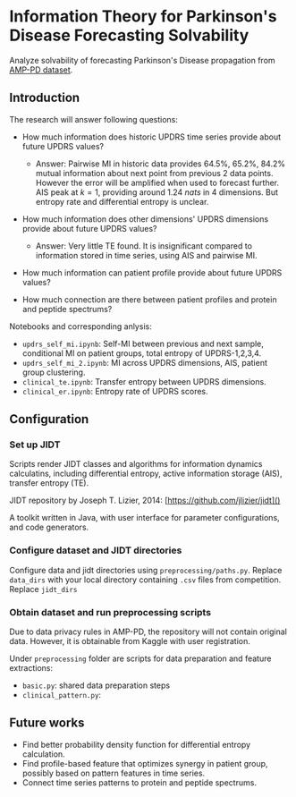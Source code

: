 # Information Theory for Parkinson's Disease Forecasting Solvability

Analyze solvability of forecasting Parkinson's Disease propagation from [AMP-PD dataset](https://kaggle.com/competitions/amp-parkinsons-disease-progression-prediction).

## Introduction

The research will answer following questions:
* How much information does historic UPDRS time series provide about future UPDRS values?
    - Answer: Pairwise MI in historic data provides 64.5%, 65.2%, 84.2% mutual information about next point from previous 2 data points. However the error will be amplified when used to forecast further. AIS peak at $k=1$, providing around $1.24\ {nats}$ in 4 dimensions. But entropy rate and differential entropy is unclear.

* How much information does other dimensions' UPDRS dimensions provide about future UPDRS values?
    - Answer: Very little TE found. It is insignificant compared to information stored in time series, using AIS and pairwise MI.
* How much information can patient profile provide about future UPDRS values?
* How much connection are there between patient profiles and protein and peptide spectrums?

Notebooks and corresponding anlysis:
* `updrs_self_mi.ipynb`: Self-MI between previous and next sample, conditional MI on patient groups, total entropy of UPDRS-1,2,3,4.
* `updrs_self_mi_2.ipynb`: MI across UPDRS dimensions, AIS, patient group clustering.
* `clinical_te.ipynb`: Transfer entropy between UPDRS dimensions.
* `clinical_er.ipynb`: Entropy rate of UPDRS scores. 

## Configuration

### Set up JIDT

Scripts render JIDT classes and algorithms for information dynamics calculatins, including differential entropy, active information storage (AIS), transfer entropy (TE).

JIDT repository by Joseph T. Lizier, 2014: [https://github.com/jlizier/jidt]()

A toolkit written in Java, with user interface for parameter configurations, and code generators.

### Configure dataset and JIDT directories

Configure data and jidt directories using `preprocessing/paths.py`. Replace `data_dirs` with your local directory containing `.csv` files from competition. Replace `jidt_dirs` 

### Obtain dataset and run preprocessing scripts

Due to data privacy rules in AMP-PD, the repository will not contain original data. However, it is obtainable from Kaggle with user registration.

Under `preprocessing` folder are scripts for data preparation and feature extractions:
* `basic.py`: shared data preparation steps
* `clinical_pattern.py`: 

## Future works
* Find better probability density function for differential entropy calculation.
* Find profile-based feature that optimizes synergy in patient group, possibly based on pattern features in time series.
* Connect time series patterns to protein and peptide spectrums.